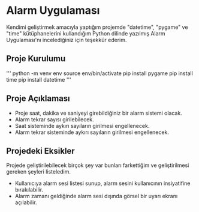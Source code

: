 # Alarm Uygulaması

Kendimi geliştirmek amacıyla yaptığım projemde "datetime", "pygame" ve "time" kütüphanelerini 
kullandığım Python dilinde yazılmış Alarm Uygulaması'nı incelediğiniz için teşekkür ederim.

## Proje Kurulumu
'''
python -m venv env
source env/bin/activate
pip install pygame
pip install time
pip install datetime
'''

## Proje Açıklaması
  
- Proje saat, dakika ve saniyeyi girebildiğiniz bir alarm sistemi olacak.
- Alarm tekrar sayısı girilebilecek.
- Saat sisteminde aykırı sayıların girilmesi engellenecek.
- Alarm tekrar sisteminde aykırı sayıların girilmesi engellenecek.
  
## Projedeki Eksikler
Projede geliştirilebilecek birçok şey var bunları farkettiğim ve geliştirilmesi gereken şeyleri listeledim.
  
- Kullanıcıya alarm sesi listesi sunup, alarm sesini kullanıcının insiyatifine bırakılabilir.
- Alarm zamanı geldiğinde alarm sesi dışında görsel bir uyarı ekranı açılabilir.

